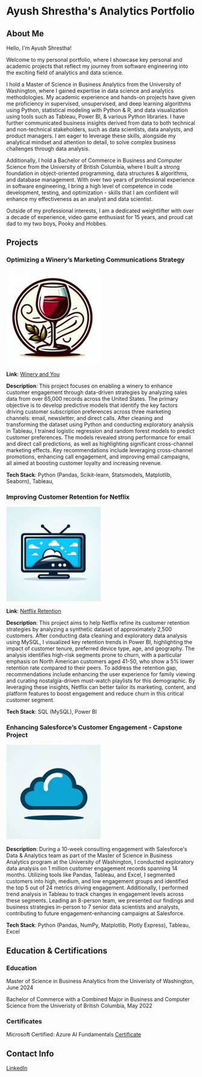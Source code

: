 # Ayush Shrestha's Analytics Portfolio

## About Me

Hello, I'm Ayush Shrestha!

Welcome to my personal portfolio, where I showcase key personal and academic projects that reflect my journey from software engineering into the exciting field of analytics and data science.

I hold a Master of Science in Business Analytics from the University of Washington, where I gained expertise in data science and analytics methodologies. My academic experience and hands-on projects have given me proficiency in supervised, unsupervised, and deep learning algorithms using Python, statistical modeling with Python & R, and data visualization using tools such as Tableau, Power BI, & various Python libraries. I have further communicated business insights derived from data to both technical and non-technical stakeholders, such as data scientists, data analysts, and product managers. I am eager to leverage these skills, alongside my analytical mindset and attention to detail, to solve complex business challenges through data analysis.

Additionally, I hold a Bachelor of Commerce in Business and Computer Science from the University of British Columbia, where I built a strong foundation in object-oriented programming, data structures & algorithms, and database management. With over two years of professional experience in software engineering, I bring a high level of competence in code development, testing, and optimization - skills that I am confident will enhance my effectiveness as an analyst and data scientist.

Outside of my professional interests, I am a dedicated weightlifter with over a decade of experience, video game enthusiast for 15 years, and proud cat dad to my two boys, Pooky and Hobbes.

## Projects

### Optimizing a Winery’s Marketing Communications Strategy

<img src="artifacts/winery.png" width=250 height=250>

**Link**: [Winery and You](https://github.com/hobbeskocha/winery-and-you)

**Description**:
This project focuses on enabling a winery to enhance customer engagement through data-driven strategies by analyzing sales data from over 65,000 records across the United States. The primary objective is to develop predictive models that identify the key factors driving customer subscription preferences across three marketing channels: email, newsletter, and direct calls. After cleaning and transforming the dataset using Python and conducting exploratory analysis in Tableau, I trained logistic regression and random forest models to predict customer preferences. The models revealed strong performance for email and direct call predictions, as well as highlighting significant cross-channel marketing effects. Key recommendations include leveraging cross-channel promotions, enhancing call engagement, and improving email campaigns, all aimed at boosting customer loyalty and increasing revenue.

**Tech Stack**:
Python (Pandas, Scikit-learn, Statsmodels, Matplotlib, Seaborn), Tableau,

### Improving Customer Retention for Netflix

<img src="artifacts/streaming.png" width=250 height=250>

**Link**: [Netflix Retention](https://github.com/hobbeskocha/netflix-retention)

**Description**:
This project aims to help Netflix refine its customer retention strategies by analyzing a synthetic dataset of approximately 2,500 customers. After conducting data cleaning and exploratory data analysis using MySQL, I visualized key retention trends in Power BI, highlighting the impact of customer tenure, preferred device type, age, and geography. The analysis identifies high-risk segments prone to churn, with a particular emphasis on North American customers aged 41-50, who show a 5% lower retention rate compared to their peers. To address the retention gap, recommendations include enhancing the user experience for family viewing and curating nostalgia-driven must-watch playlists for this demographic. By leveraging these insights, Netflix can better tailor its marketing, content, and platform features to boost engagement and reduce churn in this critical customer segment.

**Tech Stack**: SQL (MySQL), Power BI

### Enhancing Salesforce’s Customer Engagement - Capstone Project

<img src="artifacts/blue-cloud.png" width=250 height=250>

**Description**:
During a 10-week consulting engagement with Salesforce's Data & Analytics team as part of the Master of Science in Business Analytics program at the University of Washington, I conducted exploratory data analysis on 1 million customer engagement records spanning 14 months. Utilizing tools like Pandas, Tableau, and Excel, I segmented customers into high, medium, and low engagement groups and identified the top 5 out of 24 metrics driving engagement. Additionally, I performed trend analysis in Tableau to track changes in engagement levels across these segments. Leading an 8-person team, we presented our findings and business strategies in-person to 7 senior data scientists and analysts, contributing to future engagement-enhancing campaigns at Salesforce.

**Tech Stack**:
Python (Pandas, NumPy, Matplotlib, Plotly Express), Tableau, Excel

## Education & Certifications

### Education

Master of Science in Business Analytics from the Univeristy of Washington, June 2024

Bachelor of Commerce with a Combined Major in Business and Computer Science from the Univeristy of British Columbia, May 2022

### Certificates

Microsoft Certified: Azure AI Fundamentals [Certificate](https://learn.microsoft.com/api/credentials/share/en-us/ayushres-8993/72FFBA6B68CC6CD1?sharingId)

## Contact Info

[LinkedIn](https://www.linkedin.com/in/ayush-yoshi-shrestha/)

